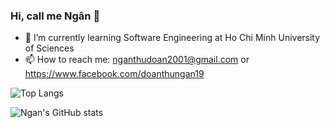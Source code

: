 ### Hi, call me Ngân 👋


- 🔭 I’m currently  learning Software Engineering at Ho Chi Minh University of Sciences
- 📫 How to reach me: nganthudoan2001@gmail.com or https://www.facebook.com/doanthungan19


![Top Langs](https://github-readme-stats.vercel.app/api/top-langs/?username=thungan1909&show_icons=true&theme=radical)



![Ngan's GitHub stats](https://raw.githubusercontent.com/username/github-stats/master/generated/languages.svg#gh-dark-mode-only)
